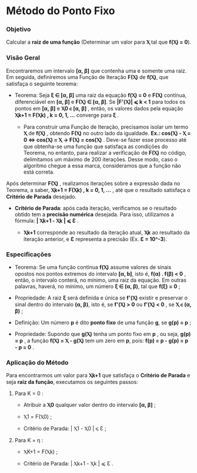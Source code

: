 # Método do Ponto Fixo


### **Objetivo**

Calcular a **raiz de uma função** (Determinar um valor para **Ⲭ** tal que **f(Ⲭ) = 0**).


### **Visão Geral**

Encontraremos um intervalo **[α, β]** que contenha uma e somente uma raiz. Em seguida, definiremos uma Função de Iteração **F(Ⲭ)** de **f(Ⲭ)**, que satisfaça o seguinte teorema: 

* Teorema: Seja **ξ ∈ [α, β]** uma raiz da equação **f(Ⲭ) = 0** e **F(Ⲭ)** contínua, diferenciável em **[α, β]** e **F(Ⲭ) ∈ [α, β]**. Se **|F'(Ⲭ)| ⩽ k < 1** para todos os pontos em **[α, β]** e **Ⲭ0 ∈ [α, β]** , então, os valores dados pela equação **Ⲭk+1 = F(Ⲭk) , k = 0, 1, ...** converge para **ξ** .

    * Para construir uma Função de Iteração, precisamos isolar um termo **Ⲭ** de **f(Ⲭ)** , obtendo **F(Ⲭ)** no outro lado da igualdade. **Ex.: cos(Ⲭ) - Ⲭ = 0 ⇔ cos(Ⲭ) = Ⲭ → F(Ⲭ) = cos(Ⲭ)** . Deve-se fazer esse processo até que obtenha-se uma função que satisfaça as condições do Teorema, no entanto, para realizar a verificação de **F(Ⲭ)** no código, delimitamos um máximo de 200 iterações. Desse modo, caso o algoritmo chegue a essa marca, consideramos que a função não está correta.

Após determinar **F(Ⲭ)** , realizamos iterações sobre a expressão dada no Teorema, a saber, **Ⲭk+1 = F(Ⲭk) , k = 0, 1, ...** , até que o resultado satisfaça o **Critério de Parada** desejado.

* **Critério de Parada**: após cada iteração, verificamos se o resultado obtido tem a **precisão numérica** desejada. Para isso, utilizamos a fórmula: **| Ⲭk+1 - Ⲭk |  ⩽  Ɛ** . 

    * **Ⲭk+1** corresponde ao resultado da iteração atual, **Ⲭk** ao resultado da iteração anterior, e **Ɛ** representa a precisão (Ex. **Ɛ = 10^-3**).


### **Especificações**

* Teorema: Se uma função contínua **f(Ⲭ)** assume valores de sinais opostos nos pontos extremos do intervalo **[α, b]**, isto é, **f(α) . f(β) < 0** , então, o intervalo conterá, no mínimo, uma raiz da equação. Em outras palavras, haverá, no mínimo, um número **ξ ∈ (α, β)**, tal que **f(ξ) = 0** ;

* Propriedade: A raiz **ξ** será definida e única se **f'(Ⲭ)** existir e preservar o sinal dentro do intervalo **(α, β)**, isto é, se **f'(Ⲭ) > 0** ou **f'(Ⲭ) < 0** , se **Ⲭ ∈ (α, β)** ;

* Definição: Um número **p** é dito **ponto fixo** de uma função **g**, se **g(p) = p** ;

* Propriedade: Supondo que **g(Ⲭ)** tenha um ponto fixo em **p** , ou seja, **g(p) = p** , a função **f(Ⲭ) = Ⲭ - g(Ⲭ)** tem um zero em **p**, pois: **f(p) = p - g(p) = p - p = 0** .


### **Aplicação do Método**

Para encontrarmos um valor para **Ⲭk+1** que satisfaça o **Critério de Parada** e seja **raiz da função**, executamos os seguintes passos:

1. Para K = 0 :

    * Atribuir a **Ⲭ0** qualquer valor dentro do intervalo **[α, β]** ;

    * Ⲭ1 = F(Ⲭ0) ;

    * Critério de Parada: | Ⲭ1 - Ⲭ0 |  ⩽  Ɛ ;

2. Para K = η :

    * ⲬK+1 = F(Ⲭk) ;

    * Critério de Parada: | Ⲭk+1 - Ⲭk |  ⩽  Ɛ .